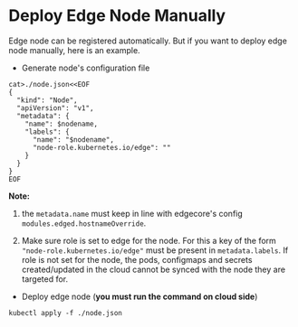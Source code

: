 # Deploy Edge Node Manually

Edge node can be registered automatically. But if you want to deploy edge node manually, here is an example.

+ Generate node's configuration file

```script
cat>./node.json<<EOF
{
  "kind": "Node",
  "apiVersion": "v1",
  "metadata": {
    "name": $nodename,
    "labels": {
      "name": "$nodename",
      "node-role.kubernetes.io/edge": ""
    }
  }
}
EOF
```

**Note:** 
1. the `metadata.name` must keep in line with edgecore's config `modules.edged.hostnameOverride`.

2. Make sure role is set to edge for the node. For this a key of the form `"node-role.kubernetes.io/edge"` must be present in `metadata.labels`.
If role is not set for the node, the pods, configmaps and secrets created/updated in the cloud cannot be synced with the node they are targeted for.

+ Deploy edge node (**you must run the command on cloud side**)

```shell
kubectl apply -f ./node.json
```

